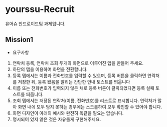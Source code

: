 # yourssu-Recruit
유어슈 안드로이드팀 과제입니다.
## Mission1
- 요구사항
1. 연락처 등록, 연락처 조회 두개의 화면으로 이루어진 앱을 만들어 주세요.
2. 하단의 탭을 이용하여 화면을 전환합니다.
3. 등록 탭에서는 이름과 전화번호를 입력할 수 있으며, 등록 버튼을 클릭하면 연락처를 저장한 뒤, 등록 됐음을 알리는 간단한 안내 토스트를 띄웁니다
4. 이름 또는 전화번호가 입력되지 않은 채로 등록 버튼이 클릭되었다면 등록 실패 토스트를 띄웁니다.
5. 조회 탭에서는 저장된 연락처(이름, 전화번호)를 리스트로 표시합니다. 연락처가 많아 화면 내에 모두 담지 못하는 경우에는 스크롤하여 모두 확인할 수 있어야 합니다.
6. 화면 디자인이 아래의 예시와 완전히 똑같을 필요는 없습니다.
7. 명시되어 있지 않은 것은 자유롭게 구현해주세요.
